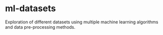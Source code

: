 # ml-datasets
Exploration of different datasets using multiple machine learning algorithms and data pre-processing methods.
